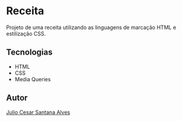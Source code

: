 # Receita 

Projeto de uma receita utilizando as linguagens de marcação HTML e estilização CSS.

## Tecnologias 
* HTML
* CSS
* Media Queries

## Autor 
[Julio Cesar Santana Alves](https://www.linkedin.com/in/julio-cesar-santana-alves-090723349/)
